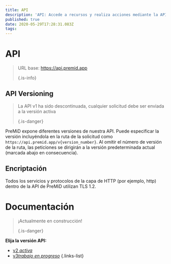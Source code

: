 ```yaml
---
title: API
description: 'API: Accede a recursos y realiza acciones mediante la API de PreMiD'
published: true
date: 2020-05-29T17:28:31.083Z
tags:
---
```


# API

> URL base: https://api.premid.app 
> 
> {.is-info}

## API Versioning
> La API v1 ha sido descontinuada, cualquier solicitud debe ser enviada a la versión activa 
> 
> {.is-danger}

PreMiD expone diferentes versiones de nuestra API. Puede especificar la versión incluyéndola en la ruta de la solicitud como `https://api.premid.app/v{version_number}`. Al omitir el número de versión de la ruta, las peticiones se dirigirán a la versión predeterminada actual (marcada abajo en consecuencia).

## Encriptación

Todos los servicios y protocolos de la capa de HTTP (por ejemplo, http) dentro de la API de PreMiD utilizan TLS 1.2.

# Documentación
> ¡Actualmente en construcción! 
> 
> {.is-danger}

**Elija la versión API:**
- [v2 *activa*](/dev/api/v2)
- [v3*trabajo en progreso*](/dev/api/v3)
{.links-list}